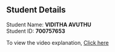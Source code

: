 ## Student Details

Student Name: <b>VIDITHA AVUTHU</b>
<br/>
Student ID: <b>700757653</b>


To view the video explanation, [Click here](https://drive.google.com/file/d/1fkQC2MQIdCm8ipqhoqKgt64ZAU034J4u/view?usp=sharing)
